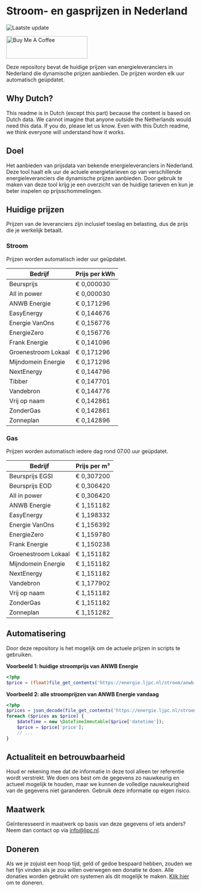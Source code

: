 # Stroom- en gasprijzen in Nederland

![Laatste update](https://img.shields.io/badge/laatste%20update-2025--08--31%2012%3A00%20CET-brightgreen)

<a href="https://www.buymeacoffee.com/Lars-" target="_blank"><img src="https://cdn.buymeacoffee.com/buttons/v2/default-orange.png" alt="Buy Me A Coffee" height="60" style="height: 60px !important;width: 217px !important;" ></a>

Deze repository bevat de huidige prijzen van energieleveranciers in Nederland die dynamische prijzen aanbieden. De prijzen worden elk uur automatisch geüpdatet.

## Why Dutch?

This readme is in Dutch (except this part) because the content is based on Dutch data. We cannot imagine that anyone outside the Netherlands would need this data. If you do, please let us know. Even with this Dutch readme, we think
everyone will understand how it works.

## Doel

Het aanbieden van prijsdata van bekende energieleveranciers in Nederland. Deze tool haalt elk uur de actuele energietarieven op van verschillende energieleveranciers die dynamische prijzen aanbieden. Door gebruik te maken van deze tool
krijg je een overzicht van de huidige tarieven en kun je beter inspelen op prijsschommelingen.

## Huidige prijzen

Prijzen van de leveranciers zijn inclusief toeslag en belasting, dus de prijs die je werkelijk betaalt.

### Stroom

Prijzen worden automatisch ieder uur geüpdatet.

 Bedrijf | Prijs per kWh 
---------|---------------
Beursprijs | € 0,000030
All in power | € 0,000030
ANWB Energie | € 0,171296
EasyEnergy | € 0,144676
Energie VanOns | € 0,156776
EnergieZero | € 0,156776
Frank Energie | € 0,141096
Groenestroom Lokaal | € 0,171296
Mijndomein Energie | € 0,171296
NextEnergy | € 0,144796
Tibber | € 0,147701
Vandebron | € 0,144776
Vrij op naam | € 0,142861
ZonderGas | € 0,142861
Zonneplan | € 0,142896


### Gas

Prijzen worden automatisch iedere dag rond 07.00 uur geüpdatet.

 Bedrijf | Prijs per m³ 
---------|--------------
Beursprijs EGSI | € 0,307200
Beursprijs EOD | € 0,306420
All in power | € 0,306420
ANWB Energie | € 1,151182
EasyEnergy | € 1,198332
Energie VanOns | € 1,156392
EnergieZero | € 1,159780
Frank Energie | € 1,150238
Groenestroom Lokaal | € 1,151182
Mijndomein Energie | € 1,151182
NextEnergy | € 1,151182
Vandebron | € 1,177902
Vrij op naam | € 1,151182
ZonderGas | € 1,151182
Zonneplan | € 1,151282


## Automatisering

Door deze repository is het mogelijk om de actuele prijzen in scripts te gebruiken.

**Voorbeeld 1: huidige stroomprijs van ANWB Energie**

```php
<?php
$price = (float)file_get_contents('https://energie.ljpc.nl/stroom/anwb-energie-nu.txt');

```

**Voorbeeld 2: alle stroomprijzen van ANWB Energie vandaag**

```php
<?php
$prices = json_decode(file_get_contents('https://energie.ljpc.nl/stroom/all-in-power-vandaag.json'),true);
foreach ($prices as $price) {
    $dateTime = new \DateTimeImmutable($price['datetime']);
    $price = $price['price'];
    // ...
}
```

## Actualiteit en betrouwbaarheid

Houd er rekening mee dat de informatie in deze tool alleen ter referentie wordt verstrekt. We doen ons best om de gegevens zo nauwkeurig en actueel mogelijk te houden, maar we kunnen de volledige nauwkeurigheid van de gegevens niet
garanderen. Gebruik deze informatie op eigen risico.

## Maatwerk

Geïnteresseerd in maatwerk op basis van deze gegevens of iets anders? Neem dan contact op
via [info@ljpc.nl](mailto:info@ljpc.nl?subject=Energie%20prijzen).

## Doneren

Als we je zojuist een hoop tijd, geld of gedoe bespaard hebben, zouden we het fijn vinden als je zou willen overwegen een
donatie te doen. Alle donaties worden gebruikt om systemen als dit mogelijk te
maken. [Klik hier](https://www.buymeacoffee.com/Lars-) om te doneren.
